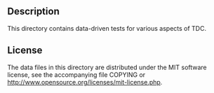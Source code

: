 Description
------------

This directory contains data-driven tests for various aspects of TDC.

License
--------

The data files in this directory are distributed under the MIT software
license, see the accompanying file COPYING or
http://www.opensource.org/licenses/mit-license.php.

